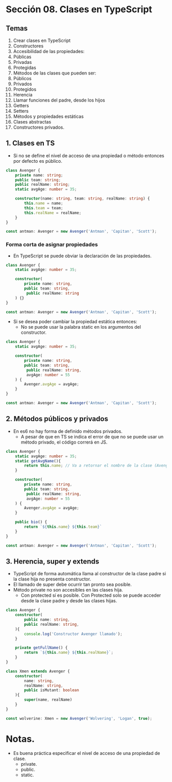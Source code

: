 # Sección 08. Clases en TypeScript
## Temas
1. Crear clases en TypeScript
2. Constructores
3. Accesibilidad de las propiedades:
4. Públicas
5. Privadas
6. Protegidas
7. Métodos de las clases que pueden ser:
8. Públicos
9. Privados
10. Protegidos
11. Herencia
12. Llamar funciones del padre, desde los hijos
13. Getters 
14. Setters
15. Métodos y propiedades estáticas
16. Clases abstractas
17. Constructores privados.

## 1. Clases en TS
- Si no se define el nivel de acceso de una propiedad o método entonces por defecto es público.
``` typescript
class Avenger {
    private name: string;
    public team: string;
    public realName: string;
    static avgAge: number = 35;

    constructor(name: string, team: string, realName: string) {
        this.name = name;
        this.team = team;
        this.realName = realName;
    }
}

const antman: Avenger = new Avenger('Antman', 'Capitan', 'Scott');
```

### Forma corta de asignar propiedades
- En TypeScript se puede obviar la declaración de las propiedades.
``` typescript
class Avenger {
    static avgAge: number = 35;

    constructor(
        private name: string, 
        public team: string,
         public realName: string
    ) {}
}

const antman: Avenger = new Avenger('Antman', 'Capitan', 'Scott');
```

- Si se desea poder cambiar la propiedad estática entonces:
    - No se puede usar la palabra static en los argumentos del constructor.
``` typescript
class Avenger {
    static avgAge: number = 35;

    constructor(
        private name: string, 
        public team: string,
         public realName: string,
         avgAge: number = 55
    ) {
        Avenger.avgAge = avgAge;
    }
}

const antman: Avenger = new Avenger('Antman', 'Capitan', 'Scott');
```

## 2. Métodos públicos y privados
- En es6 no hay forma de definido métodos privados.
    - A pesar de que en TS se indica el error de que no se puede usar un método privado, el código correrá en JS.
``` typescript
class Avenger {
    static avgAge: number = 35;
    static getAvgName(){
        return this.name; // Va a retornar el nombre de la clase (Avenger), ya que es un método estático.
    }

    constructor(
        private name: string, 
        public team: string,
         public realName: string,
         avgAge: number = 55
    ) {
        Avenger.avgAge = avgAge;
    }

    public bio() {
        return `${this.name} ${this.team}`
    }
}

const antman: Avenger = new Avenger('Antman', 'Capitan', 'Scott');
```

## 3. Herencia, super y extends
- TypeScript de forma automática llama al constructor de la clase padre si la clase hija no presenta constructor.
- El llamado de super debe ocurrir tan pronto sea posible.
- Método private no son accesibles en las clases hija.  
    - Con protected sí es posible. Con Protected solo se puede acceder desde la clase padre y desde las clases hijas.

``` typescript
class Avenger {
    constructor(
        public name: string,
        public realName: string,
    ){
        console.log('Constructor Avenger llamado');
    }

    private getFullName() {
        return `${this.name} ${this.realName}`;
    }
}

class Xmen extends Avenger {
    constructor(
        name: string,
        realName: string,
        public isMutant: boolean
    ){
        super(name, realName)
    }
}

const wolverine: Xmen = new Avenger('Wolvering', 'Logan', true);
```

# Notas.
- Es buena práctica especificar el nivel de acceso de una propiedad de clase.
    - private.
    - public.
    - static.